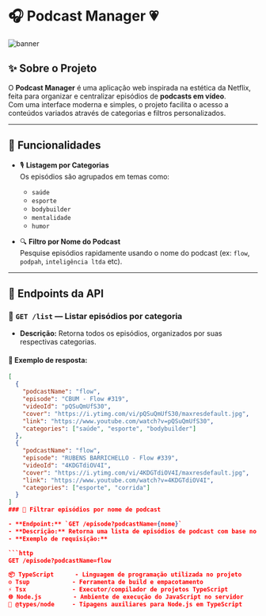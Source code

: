# 🎧 Podcast Manager 💗

![banner](https://i.imgur.com/qLxHp5U.png) <!-- Substitua por um banner personalizado do projeto -->

## ✨ Sobre o Projeto

O **Podcast Manager** é uma aplicação web inspirada na estética da Netflix, feita para organizar e centralizar episódios de **podcasts em vídeo**.  
Com uma interface moderna e simples, o projeto facilita o acesso a conteúdos variados através de categorias e filtros personalizados.

---

## 💫 Funcionalidades

- 🎙️ **Listagem por Categorias**  
  Os episódios são agrupados em temas como:
  - `saúde`
  - `esporte`
  - `bodybuilder`
  - `mentalidade`
  - `humor`

- 🔍 **Filtro por Nome do Podcast**  
  Pesquise episódios rapidamente usando o nome do podcast (ex: `flow`, `podpah`, `inteligência ltda` etc).

---

## 🚀 Endpoints da API

### 🔹 `GET /list` — Listar episódios por categoria

- **Descrição:** Retorna todos os episódios, organizados por suas respectivas categorias.

#### 🧾 Exemplo de resposta:

```json
[
  {
    "podcastName": "flow",
    "episode": "CBUM - Flow #319",
    "videoId": "pQSuQmUfS30",
    "cover": "https://i.ytimg.com/vi/pQSuQmUfS30/maxresdefault.jpg",
    "link": "https://www.youtube.com/watch?v=pQSuQmUfS30",
    "categories": ["saúde", "esporte", "bodybuilder"]
  },
  {
    "podcastName": "flow",
    "episode": "RUBENS BARRICHELLO - Flow #339",
    "videoId": "4KDGTdiOV4I",
    "cover": "https://i.ytimg.com/vi/4KDGTdiOV4I/maxresdefault.jpg",
    "link": "https://www.youtube.com/watch?v=4KDGTdiOV4I",
    "categories": ["esporte", "corrida"]
  }
]
### 🔹 Filtrar episódios por nome de podcast

- **Endpoint:** `GET /episode?podcastName={nome}`
- **Descrição:** Retorna uma lista de episódios de podcast com base no nome do podcast fornecido.
- **Exemplo de requisição:**

```http
GET /episode?podcastName=flow

📦 TypeScript      - Linguagem de programação utilizada no projeto
⚙️ Tsup            - Ferramenta de build e empacotamento
⚡ Tsx             - Executor/compilador de projetos TypeScript
🌐 Node.js         - Ambiente de execução do JavaScript no servidor
📁 @types/node     - Tipagens auxiliares para Node.js em TypeScript
